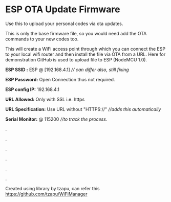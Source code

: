 # ESP OTA Update Firmware

Use this to upload your personal codes via ota updates. 

This is only the base firmware file, so you would need add the OTA commands to your new codes too.

This will create a WiFi access point through which you can connect the ESP to your local wifi router and then install the file via OTA from a URL. Here for demonstration GitHub is used to upload file to ESP (NodeMCU 1.0).

**ESP SSID :** ESP @ [192.168.4.1] *// can differ also, still fixing*

**ESP Password:** Open Connection thus not required.

**ESP config IP:** 192.168.4.1

**URL Allowed:** Only with SSL i.e. https

**URL Specification:** Use URL without "HTTPS://" *//adds this automatically*

**Serial Monitor:**  @ 115200  *//to track the process.*


.


.


.


.


.


.

Created using library by tzapu, can refer this https://github.com/tzapu/WiFiManager
